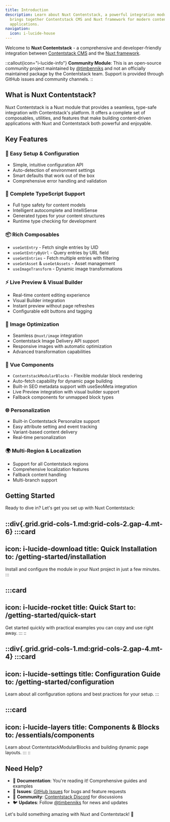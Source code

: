```yaml
---
title: Introduction
description: Learn about Nuxt Contentstack, a powerful integration module that
  brings together Contentstack CMS and Nuxt framework for modern content-driven
  applications.
navigation:
  icon: i-lucide-house
---
```


Welcome to **Nuxt Contentstack** - a comprehensive and developer-friendly integration between [Contentstack CMS](https://www.contentstack.com) and the [Nuxt framework](https://nuxt.com).

::callout{icon="i-lucide-info"}
**Community Module**: This is an open-source community project maintained by [@timbenniks](https://github.com/timbenniks) and not an officially maintained package by the Contentstack team. Support is provided through GitHub issues and community channels.
::

## What is Nuxt Contentstack?

Nuxt Contentstack is a Nuxt module that provides a seamless, type-safe integration with Contentstack's platform. It offers a complete set of composables, utilities, and features that make building content-driven applications with Nuxt and Contentstack both powerful and enjoyable.

## Key Features

### 🚀 **Easy Setup & Configuration**

- Simple, intuitive configuration API
- Auto-detection of environment settings
- Smart defaults that work out of the box
- Comprehensive error handling and validation

### 🔧 **Complete TypeScript Support**

- Full type safety for content models
- Intelligent autocomplete and IntelliSense
- Generated types for your content structures
- Runtime type checking for development

### 📦 **Rich Composables**

- `useGetEntry` - Fetch single entries by UID
- `useGetEntryByUrl` - Query entries by URL field
- `useGetEntries` - Fetch multiple entries with filtering
- `useGetAsset` & `useGetAssets` - Asset management
- `useImageTransform` - Dynamic image transformations

### ⚡ **Live Preview & Visual Builder**

- Real-time content editing experience
- Visual Builder integration
- Instant preview without page refreshes
- Configurable edit buttons and tagging

### 🎨 **Image Optimization**

- Seamless `@nuxt/image` integration
- Contentstack Image Delivery API support
- Responsive images with automatic optimization
- Advanced transformation capabilities

### 🧩 **Vue Components**

- `ContentstackModularBlocks` - Flexible modular block rendering
- Auto-fetch capability for dynamic page building
- Built-in SEO metadata support with useSeoMeta integration
- Live Preview integration with visual builder support
- Fallback components for unmapped block types

### 🌐 **Personalization**

- Built-in Contentstack Personalize support
- Easy attribute setting and event tracking
- Variant-based content delivery
- Real-time personalization

### 🌍 **Multi-Region & Localization**

- Support for all Contentstack regions
- Comprehensive localization features
- Fallback content handling
- Multi-branch support

## Getting Started

Ready to dive in? Let's get you set up with Nuxt Contentstack:

::div{.grid.grid-cols-1.md:grid-cols-2.gap-4.mt-6}
  :::card
  ---
  icon: i-lucide-download
  title: Quick Installation
  to: /getting-started/installation
  ---
  Install and configure the module in your Nuxt project in just a few minutes.
  :::

  :::card
  ---
  icon: i-lucide-rocket
  title: Quick Start
  to: /getting-started/quick-start
  ---
  Get started quickly with practical examples you can copy and use right away.
  :::
::

::div{.grid.grid-cols-1.md:grid-cols-2.gap-4.mt-4}
  :::card
  ---
  icon: i-lucide-settings
  title: Configuration Guide
  to: /getting-started/configuration
  ---
  Learn about all configuration options and best practices for your setup.
  :::

  :::card
  ---
  icon: i-lucide-layers
  title: Components & Blocks
  to: /essentials/components
  ---
  Learn about ContentstackModularBlocks and building dynamic page layouts.
  :::
::

## Need Help?

- 📖 **Documentation**: You're reading it! Comprehensive guides and examples
- 🐛 **Issues**: [GitHub Issues](https://github.com/timbenniks/nuxt-contentstack/issues) for bugs and feature requests
- 💬 **Community**: [Contentstack Discord](https://community.contentstack.com) for discussions
- 🐦 **Updates**: Follow [@timbenniks](https://twitter.com/timbenniks) for news and updates

Let's build something amazing with Nuxt and Contentstack! 🚀
